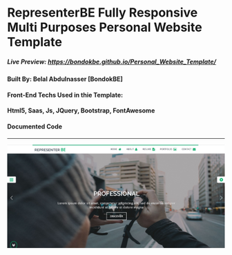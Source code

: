 # RepresenterBE Fully Responsive Multi Purposes Personal Website Template
##### Live Preview: https://bondokbe.github.io/Personal_Website_Template/
#### Built By: Belal Abdulnasser [BondokBE]
#### Front-End Techs Used in thie Template: 
#### Html5, Saas, Js, JQuery, Bootstrap, FontAwesome
#### Documented Code
-----------
![GitHub Logo](./feature_img.jpg)
